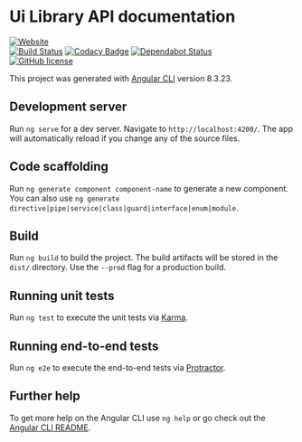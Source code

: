 # Ui Library API documentation 

[![Website](https://img.shields.io/website-up-down-green-red/https/shields.io.svg?label=my-website)](https://nimjetushar.github.io/ui-lib/)
<br>
[![Build Status](https://semaphoreci.com/api/v1/nimjetushar/ui-library-document-website/branches/master/shields_badge.svg)](https://semaphoreci.com/nimjetushar/ui-library-document-website)
[![Codacy Badge](https://api.codacy.com/project/badge/Grade/45ecdbaa8faf492cb26f270d7b741dee)](https://www.codacy.com/manual/tushar/ui-library-document-website?utm_source=github.com&amp;utm_medium=referral&amp;utm_content=nimjetushar/ui-library-document-website&amp;utm_campaign=Badge_Grade)
[![Dependabot Status](https://api.dependabot.com/badges/status?host=github&repo=nimjetushar/ui-library-document-website)](https://dependabot.com)
<br>
[![GitHub license](https://img.shields.io/github/license/nimjetushar/ui-library-document-website)](https://github.com/nimjetushar/ui-library-document-website/blob/master/LICENSE)

This project was generated with [Angular CLI](https://github.com/angular/angular-cli) version 8.3.23.

## Development server

Run `ng serve` for a dev server. Navigate to `http://localhost:4200/`. The app will automatically reload if you change any of the source files.

## Code scaffolding

Run `ng generate component component-name` to generate a new component. You can also use `ng generate directive|pipe|service|class|guard|interface|enum|module`.

## Build

Run `ng build` to build the project. The build artifacts will be stored in the `dist/` directory. Use the `--prod` flag for a production build.

## Running unit tests

Run `ng test` to execute the unit tests via [Karma](https://karma-runner.github.io).

## Running end-to-end tests

Run `ng e2e` to execute the end-to-end tests via [Protractor](http://www.protractortest.org/).

## Further help

To get more help on the Angular CLI use `ng help` or go check out the [Angular CLI README](https://github.com/angular/angular-cli/blob/master/README.md).
